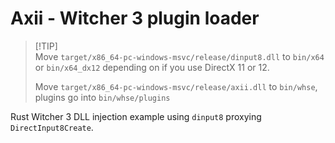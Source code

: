 # Axii - Witcher 3 plugin loader

> [!TIP]\
> Move `target/x86_64-pc-windows-msvc/release/dinput8.dll` to `bin/x64` or `bin/x64_dx12` depending on if you use DirectX 11 or 12.
> 
> Move `target/x86_64-pc-windows-msvc/release/axii.dll` to `bin/whse`, plugins go into `bin/whse/plugins`

Rust Witcher 3 DLL injection example using `dinput8` proxying `DirectInput8Create`.
